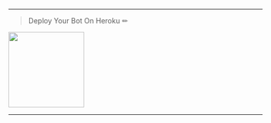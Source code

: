 ---
> Deploy Your Bot On Heroku ✏
<div align="left"><a href="https://dashboard.heroku.com/new?template=https://github.com/ravindu01manoj/Deploy-Sew-b"><img src="https://i.ibb.co/WPRfjrZ/c6eb7d6b6606.png" width="150" ></a></div>

***

